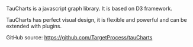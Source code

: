 TauCharts is a javascript graph library. It is based on D3 framework.

TauCharts has perfect visual design, it is flexible and powerful and can be extended with plugins.

GitHub source: https://github.com/TargetProcess/tauCharts
